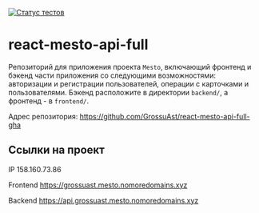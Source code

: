 [![Статус тестов](../../actions/workflows/tests.yml/badge.svg)](../../actions/workflows/tests.yml)

# react-mesto-api-full
Репозиторий для приложения проекта `Mesto`, включающий фронтенд и бэкенд части приложения со следующими возможностями: авторизации и регистрации пользователей, операции с карточками и пользователями. Бэкенд расположите в директории `backend/`, а фронтенд - в `frontend/`. 

Адрес репозитория: https://github.com/GrossuAst/react-mesto-api-full-gha

## Ссылки на проект

IP 158.160.73.86

Frontend https://grossuast.mesto.nomoredomains.xyz

Backend https://api.grossuast.mesto.nomoredomains.xyz
